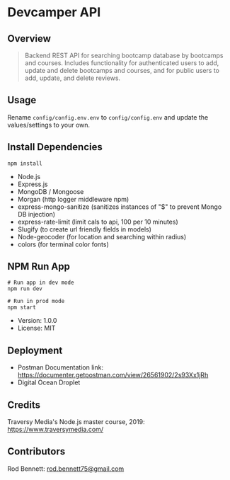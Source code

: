 # Devcamper API

## Overview 
> Backend REST API for searching bootcamp database by bootcamps and courses. Includes functionality for authenticated users to add, update and delete bootcamps and courses, and for public users to add, update, and delete reviews.

## Usage

Rename ```config/config.env.env``` to ```config/config.env``` and update the values/settings to your own.


## Install Dependencies

```npm install```

- Node.js
- Express.js
- MongoDB / Mongoose
- Morgan (http logger middleware npm)
- express-mongo-sanitize (sanitizes instances of "$" to prevent Mongo DB injection)
- express-rate-limit (limit cals to api, 100 per 10 minutes)
- Slugify (to create url friendly fields in models)
- Node-geocoder (for location and searching within radius)
- colors (for terminal color fonts)


## NPM Run App
```
# Run app in dev mode
npm run dev

# Run in prod mode
npm start
```

- Version: 1.0.0
- License: MIT


## Deployment
- Postman Documentation link: https://documenter.getpostman.com/view/26561902/2s93Xx1jRh
- Digital Ocean Droplet

## Credits
Traversy Media's Node.js master course, 2019: https://www.traversymedia.com/

## Contributors
Rod Bennett: rod.bennett75@gmail.com




